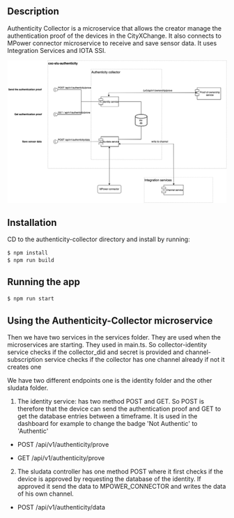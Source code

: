 ## Description

Authenticity Collector is a microservice that allows the creator manage the authentication proof of the devices in the CityXChange. It also connects to MPower connector microservice to receive and save sensor data. It uses Integration Services and IOTA SSI.

<p align="center">
  <img src="./authenticity-collector-diagram.png" alt="authenticity-collector-microservice diagram"/>
</p>

## Installation

CD to the authenticity-collector directory and install by running:

```bash
$ npm install
$ npm run build
```

## Running the app

```bash
$ npm run start
```

## Using the Authenticity-Collector microservice

Then we have two services in the services folder. They are used when the microservices are starting. They used in main.ts. So collector-identity service checks if the collector_did and secret is provided and channel-subscription service checks if the collector has one channel already if not it creates one

We have two different endpoints one is the identity folder and the other sludata folder.

1. The identity service:
   has two method POST and GET. So POST is therefore that the device can send the authentication proof and GET to get the database entries between a timeframe. It is used in the dashboard for example to change the badge 'Not Authentic' to 'Authentic'

- POST /api/v1/authenticity/prove

- GET /api/v1/authenticity/prove

2. The sludata controller has one method POST where it first checks if the device is approved by requesting the database of the identity. If approved it send the data to MPOWER_CONNECTOR and writes the data of his own channel.

- POST /api/v1/authenticity/data
